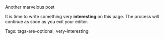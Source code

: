 Another marvelous post

It is time to write something very **interesting** on this page. The process will continue
as soon as you exit your editor.

Tags: tags-are-optional, very-interesting
